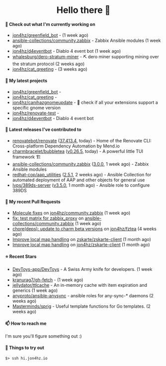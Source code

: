 <h1 align=center>Hello there 👋</h1>

#### 👷 Check out what I'm currently working on

- [jon4hz/greenfield_bot](https://github.com/jon4hz/greenfield_bot) -  (1 week ago)
- [ansible-collections/community.zabbix](https://github.com/ansible-collections/community.zabbix) - Zabbix Ansible modules (1 week ago)
- [jon4hz/d4eventbot](https://github.com/jon4hz/d4eventbot) - Diablo 4 event bot (1 week ago)
- [whalesburg/dero-stratum-miner](https://github.com/whalesburg/dero-stratum-miner) - ⛏ dero miner supporting mining over the stratum protocol (2 weeks ago)
- [jon4hz/cat_greeting](https://github.com/jon4hz/cat_greeting) -  (3 weeks ago)

#### 🌱 My latest projects

- [jon4hz/greenfield_bot](https://github.com/jon4hz/greenfield_bot) - 
- [jon4hz/cat_greeting](https://github.com/jon4hz/cat_greeting) - 
- [jon4hz/canihazgnomeupdate](https://github.com/jon4hz/canihazgnomeupdate) - 🧙 check if all your extensions support a specific gnome version
- [jon4hz/renovate-test](https://github.com/jon4hz/renovate-test) - 
- [jon4hz/d4eventbot](https://github.com/jon4hz/d4eventbot) - Diablo 4 event bot

#### 🔭 Latest releases I've contributed to

- [renovatebot/renovate](https://github.com/renovatebot/renovate) ([37.413.4](https://github.com/renovatebot/renovate/releases/tag/37.413.4), today) - Home of the Renovate CLI: Cross-platform Dependency Automation by Mend.io
- [charmbracelet/bubbletea](https://github.com/charmbracelet/bubbletea) ([v0.26.5](https://github.com/charmbracelet/bubbletea/releases/tag/v0.26.5), today) - A powerful little TUI framework 🏗
- [ansible-collections/community.zabbix](https://github.com/ansible-collections/community.zabbix) ([3.0.0](https://github.com/ansible-collections/community.zabbix/releases/tag/3.0.0), 1 week ago) - Zabbix Ansible modules
- [redhat-cop/aap_utilities](https://github.com/redhat-cop/aap_utilities) ([2.5.1](https://github.com/redhat-cop/aap_utilities/releases/tag/2.5.1), 2 weeks ago) - Ansible Collection for automated deployment of AAP and other objects for general use
- [lvps/389ds-server](https://github.com/lvps/389ds-server) ([v3.5.0](https://github.com/lvps/389ds-server/releases/tag/v3.5.0), 1 month ago) - Ansible role to configure 389DS

#### 🔨 My recent Pull Requests

- [Molecule fixes](https://github.com/jon4hz/community.zabbix/pull/1) on [jon4hz/community.zabbix](https://github.com/jon4hz/community.zabbix) (1 week ago)
- [fix: test matrix for zabbix_proxy](https://github.com/ansible-collections/community.zabbix/pull/1281) on [ansible-collections/community.zabbix](https://github.com/ansible-collections/community.zabbix) (1 week ago)
- [chore(deps): update to charm beta versions](https://github.com/jon4hz/fztea/pull/50) on [jon4hz/fztea](https://github.com/jon4hz/fztea) (4 weeks ago)
- [Improve local map handling](https://github.com/zskarte/zskarte-client/pull/422) on [zskarte/zskarte-client](https://github.com/zskarte/zskarte-client) (1 month ago)
- [Improve local map handling](https://github.com/jon4hz/zskarte-client/pull/3) on [jon4hz/zskarte-client](https://github.com/jon4hz/zskarte-client) (1 month ago)

#### ⭐ Recent Stars

- [DevToys-app/DevToys](https://github.com/DevToys-app/DevToys) - A Swiss Army knife for developers. (1 week ago)
- [kranurag7/gh-fetch](https://github.com/kranurag7/gh-fetch) -  (1 week ago)
- [jellydator/ttlcache](https://github.com/jellydator/ttlcache) - An in-memory cache with item expiration and generics (1 week ago)
- [anyproto/ansible-anysync](https://github.com/anyproto/ansible-anysync) - ansible roles for any-sync-* daemons  (2 weeks ago)
- [Masterminds/sprig](https://github.com/Masterminds/sprig) - Useful template functions for Go templates. (2 weeks ago)

#### 📫 How to reach me
I'm sure you'll figure something out :)

#### 👀 Things to try out
```
$> ssh hi.jon4hz.io
```